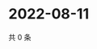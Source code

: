 # 2022-08-11

共 0 条

<!-- BEGIN WEIBO -->
<!-- 最后更新时间 Thu Aug 11 2022 22:14:07 GMT+0800 (China Standard Time) -->

<!-- END WEIBO -->
